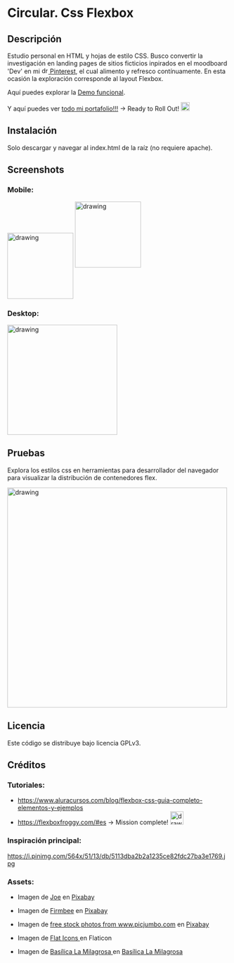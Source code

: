 # Circular. Css Flexbox

## Descripción

Estudio personal en HTML y hojas de estilo CSS. Busco convertir la investigación en landing pages de sitios ficticios inpirados en el moodboard 'Dev' en mi [<img src="https://cdn2.iconfinder.com/data/icons/social-media-2285/512/1_Pinterest_colored_svg-512.png" alt="drawing" width="15"/> Pinterest](https://pin.it/5y19mMg), el cual alimento y refresco contínuamente. En esta ocasión la exploración corresponde al layout Flexbox.

Aquí puedes explorar la [Demo funcional](https://jonnathan.site/portfolio/Circular-CssFlexbox/index.html).
 
Y aquí puedes ver [todo mi portafolio!!!](https://jonnathan.site) -> Ready to Roll Out! <img src="assets/images/smart-glasses.png" alt="geek" width="20"/>

## Instalación

Solo descargar y navegar al index.html de la raíz (no requiere apache).

## Screenshots

### Mobile:

<img align="center" src="assets/images/screenshots/screenshot_1.png" alt="drawing" width="150"/>
<img src="assets/images/screenshots/screenshot_2.png" alt="drawing" width="150"/>


### Desktop:
<img align="center" src="assets/images/screenshots/screenshot_3.png" alt="drawing" width="250"/>


## Pruebas

Explora los estilos css en herramientas para desarrollador del navegador para visualizar la distribución de contenedores flex.

<img align="center" src="assets/images/screenshots/screenshot_4.png" alt="drawing" width="500"/>

## Licencia

Este código se distribuye bajo licencia GPLv3.


## Créditos

### Tutoriales:

- https://www.aluracursos.com/blog/flexbox-css-guia-completo-elementos-y-ejemplos
- https://flexboxfroggy.com/#es -> Mission complete! <img src="assets/images/smart-glasses.png" alt="drawing" width="30"/> 

### Inspiración principal:
https://i.pinimg.com/564x/51/13/db/5113dba2b2a1235ce82fdc27ba3e1769.jpg

### Assets:

- Imagen de <a href="https://pixabay.com/es/users/jplenio-7645255/?utm_source=link-attribution&utm_medium=referral&utm_campaign=image&utm_content=3601004">Joe</a> en <a href="https://pixabay.com/es//?utm_source=link-attribution&utm_medium=referral&utm_campaign=image&utm_content=3601004">Pixabay</a>

- Imagen de <a href="https://pixabay.com/es/users/firmbee-663163/?utm_source=link-attribution&utm_medium=referral&utm_campaign=image&utm_content=605422">Firmbee</a> en <a href="https://pixabay.com/es//?utm_source=link-attribution&utm_medium=referral&utm_campaign=image&utm_content=605422">Pixabay</a>

- Imagen de <a href="https://pixabay.com/es/users/picjumbo_com-2130229/?utm_source=link-attribution&utm_medium=referral&utm_campaign=image&utm_content=865091">free stock photos from www.picjumbo.com</a> en <a href="https://pixabay.com/es//?utm_source=link-attribution&utm_medium=referral&utm_campaign=image&utm_content=865091">Pixabay</a>

- Imagen de <a href="https://www.flaticon.com/free-icons/smart-cart" title="smart cart icons"> Flat Icons </a> en Flaticon

- Imagen de <a href="https://basilicalamilagrosa.es/wp-content/uploads/2021/06/medalla1-219x300.png" title="smart cart icons"> Basílica La Milagrosa </a> en <a href="https://basilicalamilagrosa.es/">Basílica La Milagrosa</a>


